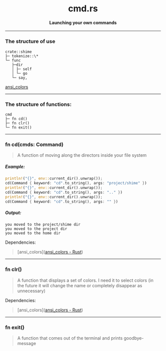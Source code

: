 <div align="center">
    <h1>cmd.rs</h1>
    <h4>Launching your own commands</h4>
</div>

---

### The structure of use

```
crate::shime
├─ tokenize::\*
└─ func
   ├─dir
   │ ├─ self
   │ └─ go
   └─ say,
```

[ansi_colors](https://docs.rs/ansi-colors/0.3.0/ansi_colors/)

---

### The structure of functions:

```
cmd
├─ fn cd()
├─ fn clr()
└─ fn exit()
```



> 

---

### fn cd(cmds: Command)

> A function of moving along the directors inside your file system

##### Example:

```rust
println!("{}", env::current_dir().unwrap());
cd(Command { keyword: "cd".to_string(), args: "project/shime" })
println!("{}", env::current_dir().unwrap());
cd(Command { keyword: "cd".to_string(), args: ".." })
println!("{}", env::current_dir().unwrap());
cd(Command { keyword: "cd".to_string(), args: "" })
```

##### Output:

```
you moved to the project/shime dir
you moved to the project dir
you moved to the home dir
```

Dependencies:

> [ansi_colors]([ansi_colors - Rust](https://docs.rs/ansi-colors/0.3.0/ansi_colors/))

---

### fn clr()

> A function that displays a set of colors.
> I need it to select colors (in the future it will change the name or completely disappear as unnecessary)

Dependencies:

> [ansi_colors]([ansi_colors - Rust](https://docs.rs/ansi-colors/0.3.0/ansi_colors/))

---

### fn exit()

> A function that comes out of the terminal and prints goodbye-message
